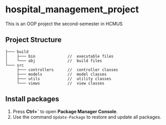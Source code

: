 # hospital_management_project
This is an OOP project the second-semester in HCMUS

## Project Structure

```
├─── build
│    ├─── bin              //  executable files
│    └─── obj              //  build files        
└─── src
     ├─── controllers      //  controller classes
     ├─── models           //  model classes
     ├─── utils            //  utility classes
     └─── views            //  view classes
```

## Install packages

1. Press **Ctrl+`** to open **Package Manager Console**.
1. Use the command `Update-Package` to restore and update all packages.
